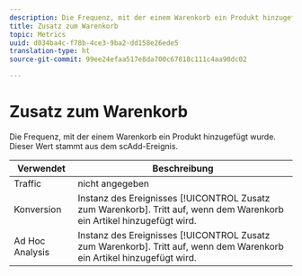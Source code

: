 ```yaml
---
description: Die Frequenz, mit der einem Warenkorb ein Produkt hinzugefügt wurde. Dieser Wert stammt aus dem scAdd-Ereignis.
title: Zusatz zum Warenkorb
topic: Metrics
uuid: d034ba4c-f78b-4ce3-9ba2-dd158e26ede5
translation-type: ht
source-git-commit: 99ee24efaa517e8da700c67818c111c4aa90dc02

---
```



# Zusatz zum Warenkorb

Die Frequenz, mit der einem Warenkorb ein Produkt hinzugefügt wurde. Dieser Wert stammt aus dem scAdd-Ereignis.

| Verwendet | Beschreibung |
|---|---|
| Traffic | nicht angegeben |
| Konversion | Instanz des Ereignisses [!UICONTROL Zusatz zum Warenkorb]. Tritt auf, wenn dem Warenkorb ein Artikel hinzugefügt wird. |
| Ad Hoc Analysis | Instanz des Ereignisses [!UICONTROL Zusatz zum Warenkorb]. Tritt auf, wenn dem Warenkorb ein Artikel hinzugefügt wird. |

